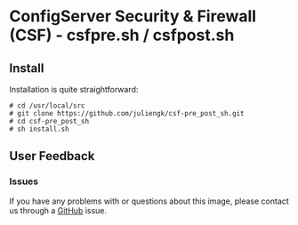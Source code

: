 # ConfigServer Security & Firewall (CSF) - csfpre.sh / csfpost.sh

## Install
Installation is quite straightforward:

```
# cd /usr/local/src
# git clone https://github.com/juliengk/csf-pre_post_sh.git
# cd csf-pre_post_sh
# sh install.sh
```

## User Feedback
### Issues

If you have any problems with or questions about this image, please contact us through a [GitHub](https://github.com/juliengk/csf-pre_post_sh/issues) issue.
